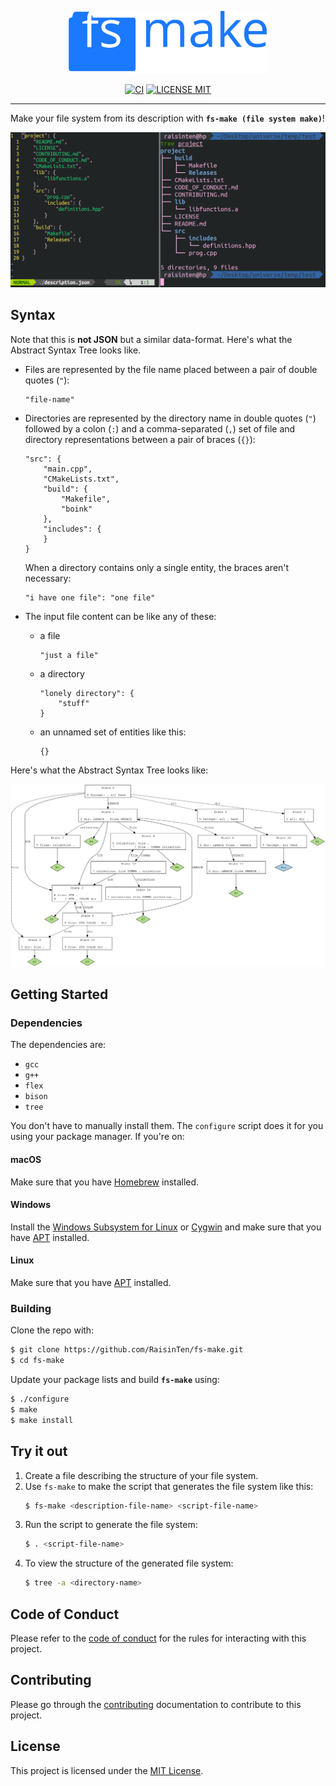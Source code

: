 <p align="center">
    <a href="#">
        <img src="https://github.com/RaisinTen/fs-make/raw/master/logo.svg" width="320"
            alt="fs-make logo"></a>
</p>
<p align="center">
    <a href="https://github.com/RaisinTen/fs-make/actions">
        <img src="https://github.com/RaisinTen/fs-make/workflows/C/C++%20CI/badge.svg"
            alt="CI"></a>
    <a href="LICENSE">
        <img src="https://img.shields.io/github/license/RaisinTen/fs-make"
            alt="LICENSE MIT"></a>
</p>

---

Make your file system from its description with **`fs-make (file system make)`**!

![example](https://github.com/RaisinTen/fs-make/raw/master/fs-make-demo.png)

## Syntax

Note that this is **not JSON** but a similar data-format. Here's what the Abstract Syntax Tree looks like.

* Files are represented by the file name placed between a pair of double quotes (`"`):
    ```
    "file-name"
    ```

* Directories are represented by the directory name in double quotes (`"`) followed by a colon (`:`) and a comma-separated (`,`) set of file and directory representations between a pair of braces (`{}`):
    ```
    "src": {
        "main.cpp",
        "CMakeLists.txt",
        "build": {
            "Makefile",
            "boink"
        },
        "includes": {
        }
    }
    ```
    When a directory contains only a single entity, the braces aren't necessary:
    ```
    "i have one file": "one file"
    ```

* The input file content can be like any of these:
  * a file
    ```
    "just a file"
    ```
  * a directory
    ```
    "lonely directory": {
        "stuff"
    }
    ```
  * an unnamed set of entities like this:
    ```
    {}
    ```
    
Here's what the Abstract Syntax Tree looks like:

![grammar graph](https://github.com/RaisinTen/fs-make/raw/master/graphviz.svg)

## Getting Started

### Dependencies

The dependencies are:
* `gcc`
* `g++`
* `flex`
* `bison`
* `tree`

You don't have to manually install them. The `configure` script does it for you using your package manager. If you're on:

#### macOS

Make sure that you have [Homebrew](https://brew.sh/) installed.

#### Windows

Install the [Windows Subsystem for Linux](https://docs.microsoft.com/en-us/windows/wsl/install-win10) or [Cygwin](https://cygwin.com/install.html) and make sure that you have [APT](https://salsa.debian.org/apt-team/apt) installed.

#### Linux

Make sure that you have [APT](https://salsa.debian.org/apt-team/apt) installed.

### Building

Clone the repo with:
```sh
$ git clone https://github.com/RaisinTen/fs-make.git
$ cd fs-make
```

Update your package lists and build **`fs-make`** using:
```sh
$ ./configure
$ make
$ make install
```

## Try it out

1. Create a file describing the structure of your file system.
2. Use `fs-make` to make the script that generates the file system like this:
    ```sh
    $ fs-make <description-file-name> <script-file-name>
    ```
3. Run the script to generate the file system:
    ```sh
    $ . <script-file-name>
    ```
4. To view the structure of the generated file system:
    ```sh
    $ tree -a <directory-name>
    ```

## Code of Conduct

Please refer to the [code of conduct](CODE_OF_CONDUCT.md) for the rules for interacting with this project.

## Contributing

Please go through the [contributing](CONTRIBUTING.md) documentation to contribute to this project.

## License

This project is licensed under the [MIT License](LICENSE).
